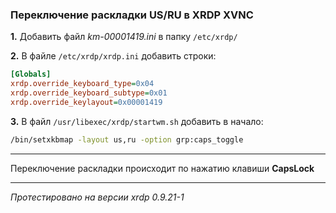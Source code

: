 ### Переключение раскладки US/RU в XRDP XVNC 

**1.** Добавить файл _km-00001419.ini_ в папку `/etc/xrdp/`

**2.** В файле `/etc/xrdp/xrdp.ini` добавить строки:

```ini
[Globals]
xrdp.override_keyboard_type=0x04
xrdp.override_keyboard_subtype=0x01
xrdp.override_keylayout=0x00001419
```

**3.** В файл `/usr/libexec/xrdp/startwm.sh` добавить в начало:
```sh
/bin/setxkbmap -layout us,ru -option grp:caps_toggle
```

---

Переключение раскладки происходит по нажатию клавиши **CapsLock**

---

_Протестировано на версии xrdp
0.9.21-1_
